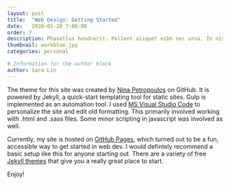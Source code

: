 ```yaml
---
layout: post
title:  "Web Design: Getting Started"
date:   2020-05-20 7:00:00
order: 7
description: Phasellus hendrerit. Pellent aliquet nibh nec urna. In nis aliquet vel, dapibus id,mattis.
thumbnail: workblue.jpg
categories: personal

# Information for the author block
author: Sara Lin
---
```


The theme for this site was created by <a href="https://github.com/ninapetrop/" target="_blank">Nina Petropoulos</a> on GitHub. It is powered by Jekyll, a quick-start templating tool for static sites. Gulp is implemented as an automation tool. I used <a href="https://code.visualstudio.com/" target="_blank">MS Visual Studio Code</a> to personalize the site and edit old formatting. This primarily involved working with .html and .sass files. Some minor scripting in javascript was involved as well. 

Currently, my site is hosted on <a href="https://pages.github.com/" target="_blank">GitHub Pages</a>, which turned out to be a fun, accessible way to get started in web dev. I would defintely recommend a basic setup like this for anyone starting out. There are a variety of free <a href="https://jekyllthemes.io/free/" target="_blank">Jekyll themes</a> that give you a really great place to start. 

Enjoy! 